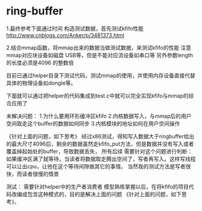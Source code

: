 # ring-buffer
1.最终参考下面通过时间 构造测试数据，首先测试kfifo性能
http://www.cnblogs.com/Anker/p/3481373.html

2.结合mmap函数，将mmap出来的数据当做测试数据，来测试kfifo的性能
注意mmap对应块设备如磁盘 USB等，但是不能对应流设备如串口等
另外参数length的长度必须是4096 的整数倍


目前已通过helper目录下测试代码，测试mmap的使用，并使用内存设备直接代替具体的物理设备如dongle等。

下面就可以通过把helper的代码集成到test.c中就可以完全实现kfifo与mmap的综合应用了


未解决问题：
1.为什么要用环形缓冲区kfifo
2.内核数据写入，与mmap后的用户空间取走这个buffer的数据如何同步
3.内核模块的地址如何在用户空间操作

《针对上面的问题，如下思考》
经过x86测试，得知写入数据大于ringbuffer给出的最大尺寸4096后，剩余的数据虽然走kfifo_put方法，但是数据并没有写入或者覆盖掉起始处的buffer，导致数据丢失，
所有后续 需要针对这个问题进行判断：如果缓冲区满了就等待，当读者将数据取走腾出空间了，写者再写入。这样写线程可以让出cpu，让他在这个等待间隙做其它的事情。
当然我的测试方法是写者很快，而读者很慢的情景


测试：
需要针对helper中的生产者消费者 模型熟练掌握以后，在将kfifo的项目代码改编成包含这种模式的，目的是解决上面的问题 《针对上面的问题，如下思考》。
